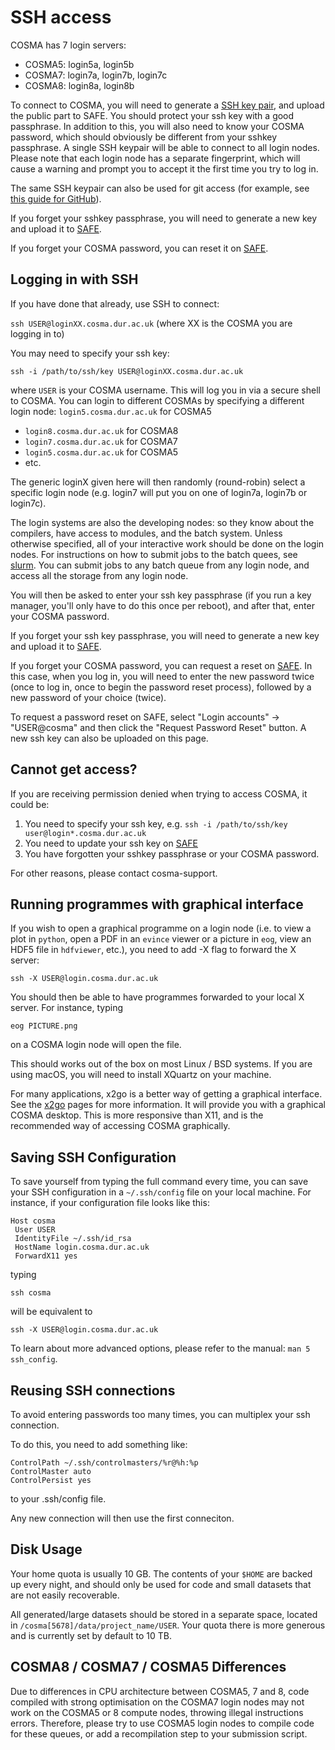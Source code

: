 # SSH access

COSMA has 7 login servers:

* COSMA5: login5a, login5b
* COSMA7: login7a, login7b, login7c
* COSMA8: login8a, login8b


To connect to COSMA, you will need to generate a [SSH key pair](/account.md#generating-a-ssh-key),
and upload the public part to SAFE. You should protect your ssh key
with a good passphrase. In addition to this, you will also need to
know your COSMA password, which should obviously be different from
your sshkey passphrase. A single SSH keypair will be able to connect
to all login nodes. Please note that each login node has a separate
fingerprint, which will cause a warning and prompt you to accept it
the first time you try to log in.

The same SSH keypair can also be used for git access (for example, see
[this guide for
GitHub](https://help.github.com/en/articles/generating-a-new-ssh-key-and-adding-it-to-the-ssh-agent)).

If you forget your sshkey passphrase, you will need to generate a new
key and upload it to [SAFE](https://safe.epcc.ed.ac.uk/dirac).

If you forget your COSMA password, you can reset it on [SAFE](https://safe.epcc.ed.ac.uk/dirac).

## Logging in with SSH

If you have done that already, use SSH to connect:

`ssh USER@loginXX.cosma.dur.ac.uk` (where XX is the COSMA you are logging in to)

You may need to specify your ssh key:

`ssh -i /path/to/ssh/key USER@loginXX.cosma.dur.ac.uk`

where `USER` is your COSMA username. This will log you in via a secure
shell to COSMA. You can login to different COSMAs by specifying a
different login node: `login5.cosma.dur.ac.uk` for COSMA5

- `login8.cosma.dur.ac.uk` for COSMA8
- `login7.cosma.dur.ac.uk` for COSMA7
- `login5.cosma.dur.ac.uk` for COSMA5
- etc.

The generic loginX given here will then randomly (round-robin) select
a specific login node (e.g. login7 will put you on one of login7a,
login7b or login7c).

The login systems are also the developing nodes: so they know about
the compilers, have access to modules, and the batch system. Unless
otherwise specified, all of your interactive work should be done on
the login nodes. For instructions on how to submit jobs to the batch
quees, see [slurm](/slurm.md). You can submit jobs to any batch queue
from any login node, and access all the storage from any login node.

You will then be asked to enter your ssh key passphrase (if you run a
key manager, you'll only have to do this once per reboot), and after
that, enter your COSMA password.

If you forget your ssh key passphrase, you will need to generate a new
key and upload it to [SAFE](https://safe.epcc.ed.ac.uk/dirac).

If you forget your COSMA password, you can request a reset on
[SAFE](https://safe.epcc.ed.ac.uk/dirac). In this case, when you log
in, you will need to enter the new password twice (once to log in,
once to begin the password reset process), followed by a new password
of your choice (twice).

To request a password reset on SAFE, select "Login accounts" -> "USER@cosma" and then click the "Request Password Reset" button. A new ssh key can also be uploaded on this page.

## Cannot get access?

If you are receiving permission denied when trying to access COSMA, it
could be:

1. You need to specify your ssh key, e.g. `ssh -i /path/to/ssh/key user@login*.cosma.dur.ac.uk`
2. You need to update your ssh key on [SAFE](https://safe.epcc.ed.ac.uk/dirac)
3. You have forgotten your sshkey passphrase or your COSMA password.

For other reasons, please contact cosma-support.

## Running programmes with graphical interface

If you wish to open a graphical programme on a login node (i.e. to
view a plot in `python`, open a PDF in an `evince` viewer or a
picture in `eog`, view an HDF5 file in `hdfviewer`, etc.), you need to add
-X flag to forward the X server:

`ssh -X USER@login.cosma.dur.ac.uk`

You should then be able to have programmes forwarded to your local X server. For instance, typing

`eog PICTURE.png`

on a COSMA login node will open the file.

This should works out of the box on most Linux / BSD systems. If you
are using macOS, you will need to install XQuartz on your machine.

For many applications, x2go is a better way of getting a graphical
interface. See the [x2go](/x2go.md) pages for more information. It will provide
you with a graphical COSMA desktop. This is more responsive than X11,
and is the recommended way of accessing COSMA graphically.

## Saving SSH Configuration

To save yourself from typing the full command every time, you can save
your SSH configuration in a `~/.ssh/config` file on your local
machine. For instance, if your configuration file looks like this:

    Host cosma
     User USER
     IdentityFile ~/.ssh/id_rsa
     HostName login.cosma.dur.ac.uk
     ForwardX11 yes

typing

`ssh cosma`

will be equivalent to

`ssh -X USER@login.cosma.dur.ac.uk`

To learn about more advanced options, please refer to the manual: `man 5 ssh_config`.

## Reusing SSH connections

To avoid entering passwords too many times, you can multiplex your ssh connection.

To do this, you need to add something like:

```
ControlPath ~/.ssh/controlmasters/%r@%h:%p
ControlMaster auto
ControlPersist yes
```

to your .ssh/config file.

Any new connection will then use the first conneciton.

## Disk Usage

Your home quota is usually 10 GB. The contents of your `$HOME` are
backed up every night, and should only be used for code and small
datasets that are not easily recoverable.

All generated/large datasets should be stored in a separate space,
located in `/cosma[5678]/data/project_name/USER`. Your quota there is
more generous and is currently set by default to 10 TB.

## COSMA8 / COSMA7 / COSMA5 Differences

Due to differences in CPU architecture between COSMA5, 7 and 8,
code compiled with strong optimisation on the COSMA7 login nodes may
not work on the COSMA5 or 8 compute nodes, throwing illegal
instructions errors. Therefore, please try to use COSMA5 login
nodes to compile code for these queues, or add a recompilation step to
your submission script.
